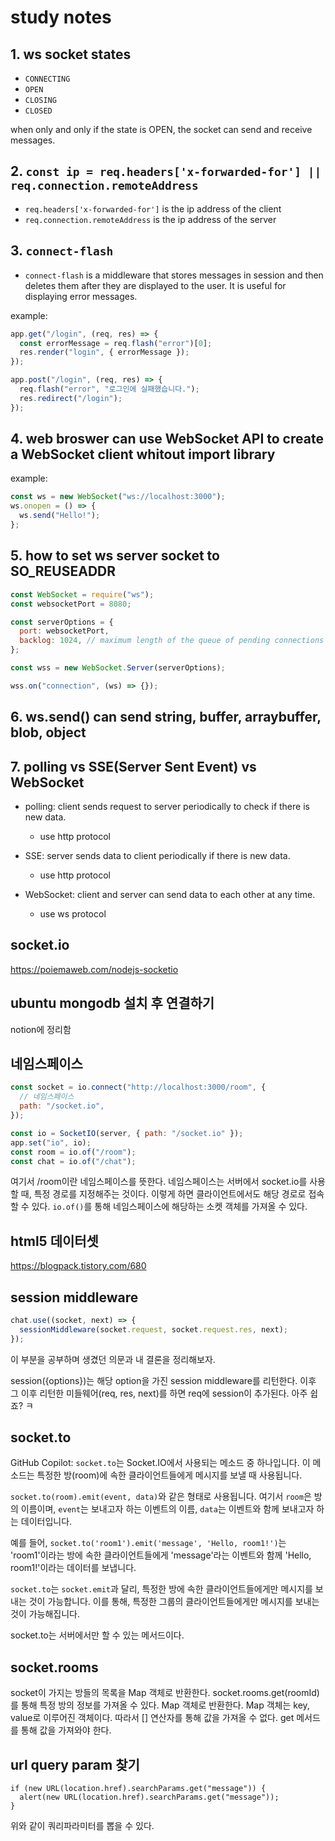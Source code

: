 # study notes

## 1. ws socket states

- `CONNECTING`
- `OPEN`
- `CLOSING`
- `CLOSED`

when only and only if the state is OPEN, the socket can send and receive messages.

## 2. `const ip = req.headers['x-forwarded-for'] || req.connection.remoteAddress`

- `req.headers['x-forwarded-for']` is the ip address of the client
- `req.connection.remoteAddress` is the ip address of the server

## 3. `connect-flash`

- `connect-flash` is a middleware that stores messages in session and then deletes them after they are displayed to the user. It is useful for displaying error messages.

example:

```js
app.get("/login", (req, res) => {
  const errorMessage = req.flash("error")[0];
  res.render("login", { errorMessage });
});

app.post("/login", (req, res) => {
  req.flash("error", "로그인에 실패했습니다.");
  res.redirect("/login");
});
```

## 4. web broswer can use WebSocket API to create a WebSocket client whitout import library

example:

```js
const ws = new WebSocket("ws://localhost:3000");
ws.onopen = () => {
  ws.send("Hello!");
};
```

## 5. how to set ws server socket to SO_REUSEADDR

```js
const WebSocket = require("ws");
const websocketPort = 8080;

const serverOptions = {
  port: websocketPort,
  backlog: 1024, // maximum length of the queue of pending connections
};

const wss = new WebSocket.Server(serverOptions);

wss.on("connection", (ws) => {});
```

## 6. ws.send() can send string, buffer, arraybuffer, blob, object

## 7. polling vs SSE(Server Sent Event) vs WebSocket

- polling: client sends request to server periodically to check if there is new data.

  - use http protocol

- SSE: server sends data to client periodically if there is new data.

  - use http protocol

- WebSocket: client and server can send data to each other at any time.
  - use ws protocol

## socket.io

https://poiemaweb.com/nodejs-socketio

## ubuntu mongodb 설치 후 연결하기

notion에 정리함

## 네임스페이스

```js
const socket = io.connect("http://localhost:3000/room", {
  // 네임스페이스
  path: "/socket.io",
});

const io = SocketIO(server, { path: "/socket.io" });
app.set("io", io);
const room = io.of("/room");
const chat = io.of("/chat");
```

여기서 /room이란 네임스페이스를 뜻한다. 네임스페이스는 서버에서 socket.io를 사용할 때, 특정 경로를 지정해주는 것이다. 이렇게 하면 클라이언트에서도 해당 경로로 접속할 수 있다.
`io.of()`를 통해 네임스페이스에 해당하는 소켓 객체를 가져올 수 있다.

## html5 데이터셋

https://blogpack.tistory.com/680

## session middleware

```js
chat.use((socket, next) => {
  sessionMiddleware(socket.request, socket.request.res, next);
});
```

이 부분을 공부하며 생겼던 의문과 내 결론을 정리해보자.

session({options})는 해당 option을 가진 session middleware를 리턴한다.
이후 그 이후 리턴한 미들웨어(req, res, next)를 하면 req에 session이 추가된다.
아주 쉽죠? ㅋ

## socket.to

GitHub Copilot: `socket.to`는 Socket.IO에서 사용되는 메소드 중 하나입니다. 이 메소드는 특정한 방(room)에 속한 클라이언트들에게 메시지를 보낼 때 사용됩니다.

`socket.to(room).emit(event, data)`와 같은 형태로 사용됩니다. 여기서 `room`은 방의 이름이며, `event`는 보내고자 하는 이벤트의 이름, `data`는 이벤트와 함께 보내고자 하는 데이터입니다.

예를 들어, `socket.to('room1').emit('message', 'Hello, room1!')`는 'room1'이라는 방에 속한 클라이언트들에게 'message'라는 이벤트와 함께 'Hello, room1!'이라는 데이터를 보냅니다.

`socket.to`는 `socket.emit`과 달리, 특정한 방에 속한 클라이언트들에게만 메시지를 보내는 것이 가능합니다. 이를 통해, 특정한 그룹의 클라이언트들에게만 메시지를 보내는 것이 가능해집니다.

socket.to는 서버에서만 할 수 있는 메서드이다.

## socket.rooms

socket이 가지는 방들의 목록을 Map 객체로 반환한다.
socket.rooms.get(roomId)를 통해 특정 방의 정보를 가져올 수 있다. Map 객체로 반환한다. Map 객체는 key, value로 이루어진 객체이다. 따라서 [] 연산자를 통해 값을 가져올 수 없다. get 메서드를 통해 값을 가져와야 한다.

## url query param 찾기

```
if (new URL(location.href).searchParams.get("message")) {
  alert(new URL(location.href).searchParams.get("message"));
}
```

위와 같이 쿼리파라미터를 뽑을 수 있다.

